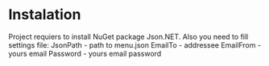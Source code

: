 # Instalation

Project requiers to install NuGet package Json.NET.
Also you need to fill settings file:
JsonPath - path to menu.json
EmailTo - addressee
EmailFrom - yours email
Password - yours email password
